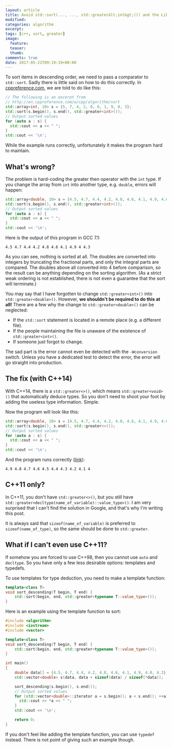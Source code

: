 ```yaml
---
layout: article
title: Avoid std::sort(..., ..., std::greater&lt;int&gt;()) and the Like
modified:
categories: algorithm
excerpt:
tags: [c++, sort, greater]
image:
  feature:
  teaser:
  thumb:
comments: true
date: 2017-05-21T09:19:19+00:00
---
```


To sort items in descending order, we need to pass a comparator to `std::sort`.
Sadly there is little said on how to do this correctly.
In [cppreference.com](http://en.cppreference.com/w/cpp/algorithm/sort), we are told to do like this:

``` c++
// The following is an excerpt from
// http://en.cppreference.com/w/cpp/algorithm/sort
std::array<int, 10> s = {5, 7, 4, 2, 8, 6, 1, 9, 0, 3};
std::sort(s.begin(), s.end(), std::greater<int>());
// Output sorted values
for (auto a : s) {
  std::cout << a << " ";
}
std::cout << '\n';
```

While the example runs correctly, unfortunately it makes the program hard to maintain.

## What's wrong?

The problem is hard-coding the greater then operator with the `int` type.
If you change the array from `int` into another type, e.g. `double`, errors will happen:

``` c++
std::array<double, 10> s = {4.5, 4.7, 4.4, 4.2, 4.8, 4.6, 4.1, 4.9, 4.0, 4.3};
std::sort(s.begin(), s.end(), std::greater<int>());
// Output sorted values
for (auto a : s) {
  std::cout << a << " ";
}
std::cout << '\n';
```

Here is the output of this program in GCC 7.1:

```
4.5 4.7 4.4 4.2 4.8 4.6 4.1 4.9 4 4.3
```

As you can see, nothing is sorted at all.
The doubles are converted into integers by truncating the fractional parts, and only the integral parts are compared.
The doubles above all converted into 4 before comparison, so the result can be anything depending on the sorting algorithm.
(As a strict weak ordering is not established, there is not even a guarantee that the sort will terminate.)

You may say that I have forgotten to change `std::greater<int>()` into `std::greater<double>()`.
However, **we shouldn't be required to do this at all!**
There are a few why the change to `std::greater<double>()` can be neglected:

* If the `std::sort` statement is located in a remote place (e.g. a different file).
* If the people maintaining the file is unaware of the existence of `std::greater<int>()`.
* If someone just forgot to change.

The sad part is the error cannot even be detected with the `-Wconversion` switch.
Unless you have a dedicated test to detect the error, the error will go straight into production.


## The fix (with C++14)

With C++14, there is a `std::greater<>()`, which means `std::greater<void>()` that automatically deduce types.
So you don't need to shoot your foot by adding the useless type information.
Simple.

Now the program will look like this:

``` c++
std::array<double, 10> s = {4.5, 4.7, 4.4, 4.2, 4.8, 4.6, 4.1, 4.9, 4.0, 4.3};
std::sort(s.begin(), s.end(), std::greater<>());
// Output sorted values
for (auto a : s) {
  std::cout << a << " ";
}
std::cout << '\n';
```

And the program runs correctly ([link](https://wandbox.org/permlink/7D4o3xt89GLqWeel)):

```
4.9 4.8 4.7 4.6 4.5 4.4 4.3 4.2 4.1 4
```


## C++11 only?

In C++11, you don't have `std::greater<>()`, but you still have `std::greater<decltype(name_of_variable)::value_type>()`.
I am very surprised that I can't find the solution in Google, and that's why I'm writing this post.

It is always said that `sizeof(name_of_variable)` is preferred to `sizeof(name_of_type)`, so the same should be done to `std::greater`.



## What if I can't even use C++11?

If somehow you are forced to use C++98, then you cannot use `auto` and `decltype`.
So you have only a few less desirable options: templates and typedefs.

To use templates for type deduction, you need to make a template function:

``` c++
template<class T>
void sort_descending(T begin, T end) {
    std::sort(begin, end, std::greater<typename T::value_type>());
}
```

Here is an example using the template function to sort:

``` c++
#include <algorithm>
#include <iostream>
#include <vector>

template<class T>
void sort_descending(T begin, T end) {
    std::sort(begin, end, std::greater<typename T::value_type>());
}

int main()
{
    double data[] = {4.5, 4.7, 4.4, 4.2, 4.8, 4.6, 4.1, 4.9, 4.0, 4.3};
    std::vector<double> s(data, data + sizeof(data) / sizeof(*data));

    sort_descending(s.begin(), s.end());
    // Output sorted values
    for (std::vector<double>::iterator a = s.begin(); a < s.end(); ++a) {
      std::cout << *a << " ";
    }
    std::cout << '\n';

    return 0;
}
```

If you don't feel like adding the template function, you can use `typedef` instead.
There is not point of giving such an example though.
